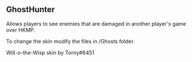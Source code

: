 ## GhostHunter

Allows players to see enemies that are damaged in another player's game over HKMP.

To change the skin modify the files in /Ghosts folder.

Will-o-the-Wisp skin by Torny#6451